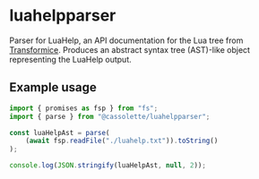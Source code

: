 # luahelpparser

Parser for LuaHelp, an API documentation for the Lua tree from [Transformice](https://transformice.fandom.com/wiki/Transformice_Wiki). Produces an abstract syntax tree (AST)-like object representing the LuaHelp output.

## Example usage

```ts
import { promises as fsp } from "fs";
import { parse } from "@cassolette/luahelpparser";

const luaHelpAst = parse(
    (await fsp.readFile("./luahelp.txt")).toString()
);

console.log(JSON.stringify(luaHelpAst, null, 2));
```
